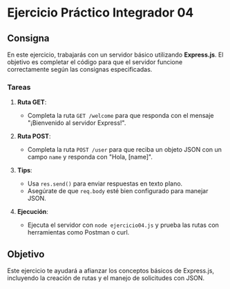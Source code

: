 # Ejercicio Práctico Integrador 04

## Consigna

En este ejercicio, trabajarás con un servidor básico utilizando **Express.js**. El objetivo es completar el código para que el servidor funcione correctamente según las consignas especificadas.

### Tareas

1. **Ruta GET**:

   - Completa la ruta `GET /welcome` para que responda con el mensaje "¡Bienvenido al servidor Express!".

2. **Ruta POST**:

   - Completa la ruta `POST /user` para que reciba un objeto JSON con un campo `name` y responda con "Hola, [name]".

3. **Tips**:

   - Usa `res.send()` para enviar respuestas en texto plano.
   - Asegúrate de que `req.body` esté bien configurado para manejar JSON.

4. **Ejecución**:
   - Ejecuta el servidor con `node ejercicio04.js` y prueba las rutas con herramientas como Postman o curl.

## Objetivo

Este ejercicio te ayudará a afianzar los conceptos básicos de Express.js, incluyendo la creación de rutas y el manejo de solicitudes con JSON.
